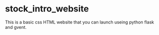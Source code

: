 # stock_intro_website
This is a basic css HTML website that you can launch useing python flask and gvent.
